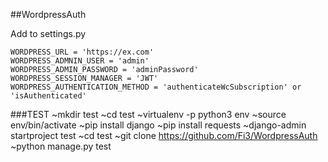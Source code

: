 ##WordpressAuth

Add to settings.py

    WORDPRESS_URL = 'https://ex.com'
    WORDPRESS_ADMNIN_USER = 'admin'
    WORDPRESS_ADMIN_PASSWORD = 'adminPassword'
    WORDPRESS_SESSION_MANAGER = 'JWT'
    WORDPRESS_AUTHENTICATION_METHOD = 'authenticateWcSubscription' or 'isAuthenticated'

###TEST
    ~mkdir test
    ~cd test
    ~virtualenv -p python3 env
    ~source env/bin/activate
    ~pip install django
    ~pip install requests
    ~django-admin startproject test
    ~cd test
    ~git clone https://github.com/Fi3/WordpressAuth
    ~python manage.py test
